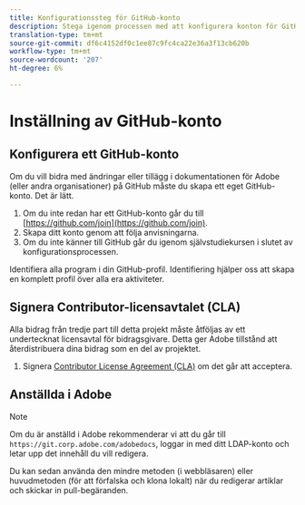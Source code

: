 ```yaml
---
title: Konfigurationssteg för GitHub-konto
description: Stega igenom processen med att konfigurera konton för GitHub, som krävs för att bidra med innehåll till Adobe-dokumentationen.
translation-type: tm+mt
source-git-commit: df6c4152df0c1ee87c9fc4ca22e36a3f13cb620b
workflow-type: tm+mt
source-wordcount: '207'
ht-degree: 6%

---
```



# Inställning av GitHub-konto

## Konfigurera ett GitHub-konto

Om du vill bidra med ändringar eller tillägg i dokumentationen för Adobe (eller andra organisationer) på GitHub måste du skapa ett eget GitHub-konto. Det är lätt.

1. Om du inte redan har ett GitHub-konto går du till [https://github.com/join](https://github.com/join).
1. Skapa ditt konto genom att följa anvisningarna.
1. Om du inte känner till GitHub går du igenom självstudiekursen i slutet av konfigurationsprocessen.

Identifiera alla program i din GitHub-profil. Identifiering hjälper oss att skapa en komplett profil över alla era aktiviteter.

## Signera Contributor-licensavtalet (CLA)

Alla bidrag från tredje part till detta projekt måste åtföljas av ett undertecknat licensavtal för bidragsgivare. Detta ger Adobe tillstånd att återdistribuera dina bidrag som en del av projektet.

1. Signera [Contributor License Agreement (CLA)](http://opensource.adobe.com/cla.html) om det går att acceptera.

## Anställda i Adobe

>[!NOTE]
>
>Om du är anställd i Adobe rekommenderar vi att du går till `https://git.corp.adobe.com/adobedocs`, loggar in med ditt LDAP-konto och letar upp det innehåll du vill redigera.
>
>Du kan sedan använda den mindre metoden (i webbläsaren) eller huvudmetoden (för att förfalska och klona lokalt) när du redigerar artiklar och skickar in pull-begäranden.
